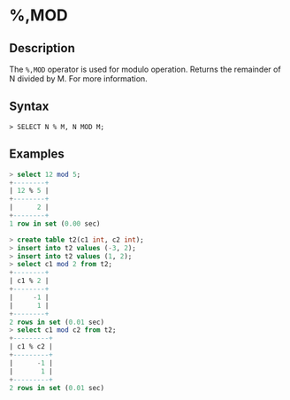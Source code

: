 # **%,MOD**

## **Description**

The `%,MOD` operator is used for modulo operation. Returns the remainder of N divided by M. For more information.

## **Syntax**

```
> SELECT N % M, N MOD M;
```

## **Examples**

```sql
> select 12 mod 5;
+--------+
| 12 % 5 |
+--------+
|      2 |
+--------+
1 row in set (0.00 sec)
```

```sql
> create table t2(c1 int, c2 int);
> insert into t2 values (-3, 2);
> insert into t2 values (1, 2);
> select c1 mod 2 from t2;
+--------+
| c1 % 2 |
+--------+
|     -1 |
|      1 |
+--------+
2 rows in set (0.01 sec)
> select c1 mod c2 from t2;
+---------+
| c1 % c2 |
+---------+
|      -1 |
|       1 |
+---------+
2 rows in set (0.01 sec)
```
